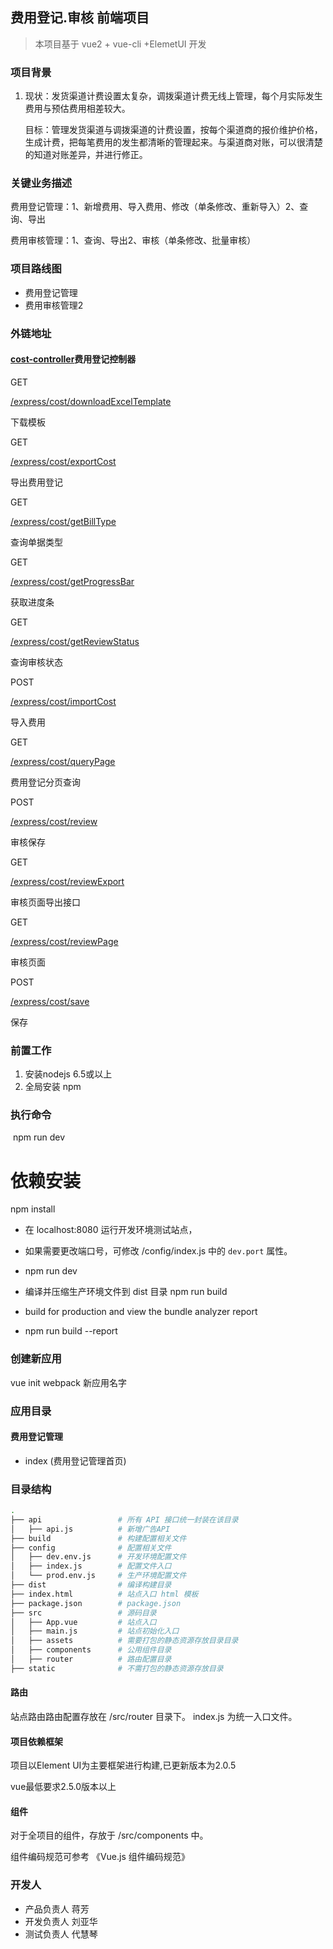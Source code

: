 ## 费用登记.审核  前端项目

> 本项目基于 vue2 + vue-cli +ElemetUI 开发


### 项目背景
1. 现状：发货渠道计费设置太复杂，调拨渠道计费无线上管理，每个月实际发生费用与预估费用相差较大。

   目标：管理发货渠道与调拨渠道的计费设置，按每个渠道商的报价维护价格，生成计费，把每笔费用的发生都清晰的管理起来。与渠道商对账，可以很清楚的知道对账差异，并进行修正。

### 关键业务描述


费用登记管理：1、新增费用、导入费用、修改（单条修改、重新导入）2、查询、导出

费用审核管理：1、查询、导出2、审核（单条修改、批量审核）

### 项目路线图
- 费用登记管理
- 费用审核管理2 

### 外链地址

#### [cost-controller](http://swg3.banggood.cn:8086/swagger-ui.html#/cost-controller)费用登记控制器

GET

[/express/cost/downloadExcelTemplate](http://swg3.banggood.cn:8086/swagger-ui.html#/operations/cost-controller/downloadExcelTemplateUsingGET)

下载模板

GET

[/express/cost/exportCost](http://swg3.banggood.cn:8086/swagger-ui.html#/operations/cost-controller/exportCostUsingGET)

导出费用登记

GET

[/express/cost/getBillType](http://swg3.banggood.cn:8086/swagger-ui.html#/operations/cost-controller/getBillTypeUsingGET)

查询单据类型

GET

[/express/cost/getProgressBar](http://swg3.banggood.cn:8086/swagger-ui.html#/operations/cost-controller/getProgressBarUsingGET)

获取进度条

GET

[/express/cost/getReviewStatus](http://swg3.banggood.cn:8086/swagger-ui.html#/operations/cost-controller/getReviewStatusUsingGET)

查询审核状态

POST

[/express/cost/importCost](http://swg3.banggood.cn:8086/swagger-ui.html#/operations/cost-controller/importCostUsingPOST)

导入费用

GET

[/express/cost/queryPage](http://swg3.banggood.cn:8086/swagger-ui.html#/operations/cost-controller/queryPageUsingGET)

费用登记分页查询

POST

[/express/cost/review](http://swg3.banggood.cn:8086/swagger-ui.html#/operations/cost-controller/reviewUsingPOST)

审核保存

GET

[/express/cost/reviewExport](http://swg3.banggood.cn:8086/swagger-ui.html#/operations/cost-controller/reviewExportUsingGET)

审核页面导出接口

GET

[/express/cost/reviewPage](http://swg3.banggood.cn:8086/swagger-ui.html#/operations/cost-controller/reviewPageUsingGET)

审核页面

POST

[/express/cost/save](http://swg3.banggood.cn:8086/swagger-ui.html#/operations/cost-controller/saveUsingPOST)

保存

### 前置工作

1. 安装nodejs 6.5或以上
2. 全局安装 npm

### 执行命令

​	npm run dev

# 依赖安装
npm install

- 在 localhost:8080 运行开发环境测试站点，
- 如果需要更改端口号，可修改 /config/index.js 中的 `dev.port` 属性。
- npm run dev

- 编译并压缩生产环境文件到 dist 目录
  npm run build

- build for production and view the bundle analyzer report
- npm run build --report


### 创建新应用

vue init webpack 新应用名字



### 应用目录

#### 费用登记管理

- index (费用登记管理首页)  

### 目录结构
```bash
.
├── api                 # 所有 API 接口统一封装在该目录
│   ├── api.js          # 新增广告API
├── build               # 构建配置相关文件
├── config              # 配置相关文件
│   ├── dev.env.js      # 开发环境配置文件
│   ├── index.js        # 配置文件入口
│   └── prod.env.js     # 生产环境配置文件
├── dist                # 编译构建目录
├── index.html          # 站点入口 html 模板
├── package.json        # package.json
├── src                 # 源码目录
│   ├── App.vue         # 站点入口
│   ├── main.js         # 站点初始化入口
│   ├── assets          # 需要打包的静态资源存放目录目录
│   ├── components      # 公用组件目录
│   ├── router          # 路由配置目录
├── static              # 不需打包的静态资源存放目录
```

#### 路由

站点路由路由配置存放在 /src/router 目录下。 index.js 为统一入口文件。

#### 项目依赖框架

项目以Element UI为主要框架进行构建,已更新版本为2.0.5

vue最低要求2.5.0版本以上

#### 组件

对于全项目的组件，存放于 /src/components 中。

组件编码规范可参考 《Vue.js 组件编码规范》

   

### 开发人

- 产品负责人 蒋芳
- 开发负责人 刘亚华
- 测试负责人 代慧琴